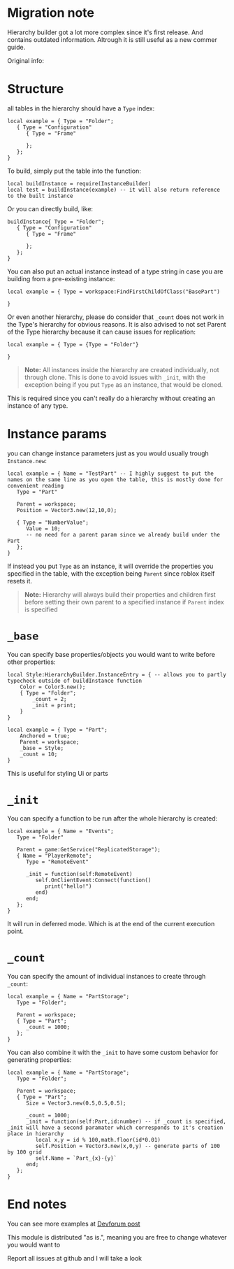 # Migration note
Hierarchy builder got a lot more complex since it's first release. And contains outdated information. Altrough it is still useful as a new commer guide.

Original info:

# Structure

all tables in the hierarchy should have a `Type` index:
```luau
local example = { Type = "Folder";
   { Type = "Configuration"
      { Type = "Frame"
         
      };
   };
}
```
To build, simply put the table into the function:
```luau
local buildInstance = require(InstanceBuilder)
local test = buildInstance(example) -- it will also return reference to the built instance
```
Or you can directly build, like:
```luau
buildInstance{ Type = "Folder";
   { Type = "Configuration"
      { Type = "Frame"
         
      };
   };
}
```
You can also put an actual instance instead of a type string in case you are building from a pre-existing instance:
```luau
local example = { Type = workspace:FindFirstChildOfClass("BasePart")

}
```
Or even another hierarchy, please do consider that `_count` does not work in the Type's hierarchy for obvious reasons. It is also advised to not set Parent of the Type hierarchy because it can cause issues for replication:
```luau
local example = { Type = {Type = "Folder"}

}
```
> **Note:**
All instances inside the hierarchy are created individually, not through clone. This is done to avoid issues with `_init`, with the exception being if you put `Type` as an instance, that would be cloned.

This is required since you can't really do a hierarchy without creating an instance of any type. 

# Instance params
you can change instance parameters just as you would usually trough `Instance.new`:

```luau
local example = { Name = "TestPart" -- I highly suggest to put the names on the same line as you open the table, this is mostly done for convenient reading
   Type = "Part"

   Parent = workspace;
   Position = Vector3.new(12,10,0);

   { Type = "NumberValue";
      Value = 10; 
      -- no need for a parent param since we already build under the Part
   };
}
```
If instead you put `Type` as an instance, it will override the properties you specified in the table, with the exception being `Parent` since roblox itself resets it.

> **Note:** 
Hierarchy will always build their properties and children first before setting their own parent to a specified instance if `Parent` index is specified

# `_base`
You can specify base properties/objects you would want to write before other properties:
```luau
local Style:HierarchyBuilder.InstanceEntry = { -- allows you to partly typecheck outside of buildInstance function
	Color = Color3.new();
	{ Type = "Folder";
		_count = 2;
		_init = print;
	}
}

local example = { Type = "Part";
	Anchored = true;
	Parent = workspace;
	_base = Style;
	_count = 10;
}
```
This is useful for styling Ui or parts

# `_init` 
You can specify a function to be run after the whole hierarchy is created:
```luau
local example = { Name = "Events";
   Type = "Folder"

   Parent = game:GetService("ReplicatedStorage");
   { Name = "PlayerRemote";
      Type = "RemoteEvent"

      _init = function(self:RemoteEvent)
         self.OnClientEvent:Connect(function()
            print("hello!")
         end)
      end; 
   };
}
```
It will run in deferred mode. Which is at the end of the current execution point.

# `_count`
You can specify the amount of individual instances to create through `_count`:
```luau
local example = { Name = "PartStorage";
   Type = "Folder";

   Parent = workspace;
   { Type = "Part";
      _count = 1000;
   };
}
```
You can also combine it with the `_init` to have some custom behavior for generating properties:
```luau
local example = { Name = "PartStorage";
   Type = "Folder";

   Parent = workspace;
   { Type = "Part";
      Size = Vector3.new(0.5,0.5,0.5);

      _count = 1000;
      _init = function(self:Part,id:number) -- if _count is specified, _init will have a second paramater which corresponds to it's creation place in hierarchy
         local x,y = id % 100,math.floor(id*0.01)
         self.Position = Vector3.new(x,0,y) -- generate parts of 100 by 100 grid
         self.Name = `Part_{x}-{y}`
      end;
   };
}
```

# End notes
You can see more examples at [Devforum post](https://devforum.roblox.com/t/hierarchybuilder-simplified-reactfusion/3335612)

This module is distributed "as is.", meaning you are free to change whatever you would want to

Report all issues at github and I will take a look
